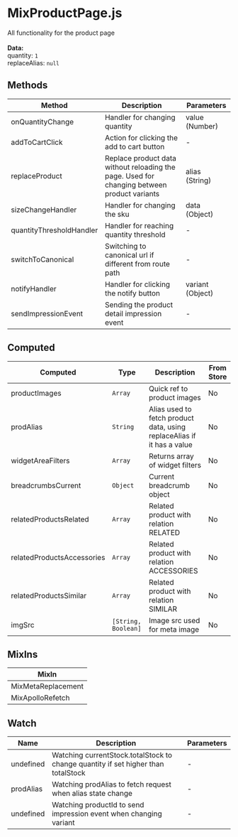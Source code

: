 # MixProductPage.js

All functionality for the product page<br><br> **Data:**<br> quantity: `1`<br> replaceAlias: `null`<br>

## Methods

<!-- @vuese:MixProductPage.js:methods:start -->
|Method|Description|Parameters|
|---|---|---|
|onQuantityChange|Handler for changing quantity|value (Number)|
|addToCartClick|Action for clicking the add to cart button|-|
|replaceProduct|Replace product data without reloading the page. Used for changing between product variants|alias (String)|
|sizeChangeHandler|Handler for changing the sku|data (Object)|
|quantityThresholdHandler|Handler for reaching quantity threshold|-|
|switchToCanonical|Switching to canonical url if different from route path|-|
|notifyHandler|Handler for clicking the notify button|variant (Object)|
|sendImpressionEvent|Sending the product detail impression event|-|

<!-- @vuese:MixProductPage.js:methods:end -->


## Computed

<!-- @vuese:MixProductPage.js:computed:start -->
|Computed|Type|Description|From Store|
|---|---|---|---|
|productImages|`Array`|Quick ref to product images|No|
|prodAlias|`String`|Alias used to fetch product data, using replaceAlias if it has a value|No|
|widgetAreaFilters|`Array`|Returns array of widget filters|No|
|breadcrumbsCurrent|`Object`|Current breadcrumb object|No|
|relatedProductsRelated|`Array`|Related product with relation RELATED|No|
|relatedProductsAccessories|`Array`|Related product with relation ACCESSORIES|No|
|relatedProductsSimilar|`Array`|Related product with relation SIMILAR|No|
|imgSrc|`[String, Boolean]`|Image src used for meta image|No|

<!-- @vuese:MixProductPage.js:computed:end -->


## MixIns

<!-- @vuese:MixProductPage.js:mixIns:start -->
|MixIn|
|---|
|MixMetaReplacement|
|MixApolloRefetch|

<!-- @vuese:MixProductPage.js:mixIns:end -->


## Watch

<!-- @vuese:MixProductPage.js:watch:start -->
|Name|Description|Parameters|
|---|---|---|
|undefined|Watching currentStock.totalStock to change quantity if set higher than totalStock|-|
|prodAlias|Watching prodAlias to fetch request when alias state change|-|
|undefined|Watching productId to send impression event when changing variant|-|

<!-- @vuese:MixProductPage.js:watch:end -->


